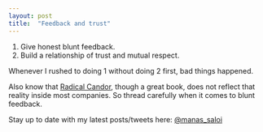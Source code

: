 ```yaml
---
layout: post
title:  "Feedback and trust"
---
```


1. Give honest blunt feedback.
2. Build a relationship of trust and mutual respect.

Whenever I rushed to doing 1 without doing 2 first, bad things happened.

Also know that [Radical Candor](https://manassaloi.com/booksummaries/2016/06/15/notes-from-radical-candor-kim-scott.html), though a great book, does not reflect that reality inside most companies. So thread carefully when it comes to blunt feedback.

Stay up to date with my latest posts/tweets here: [@manas_saloi](http://twitter.com/manas_saloi)
